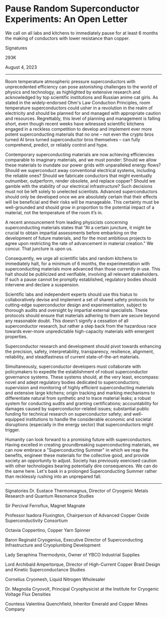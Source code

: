 

# Pause Random Superconductor Experiments: An Open Letter

We call on all labs and kitchens to immediately pause for at least 6 months the making of conductors with lower resistance than copper. 

Signatures

293K

August 4, 2023

---

Room temperature atmospheric pressure superconductors with unprecedented efficiency can pose astonishing challenges to the world of physics and technology, as highlighted by extensive research and acknowledged by top scientific institutions and Russian anime cat girls. As stated in the widely-endorsed Ohm's Law Conduction Principles, room temperature superconductors could usher in a revolution in the realm of electricity and should be planned for and managed with appropriate caution and resources. Regrettably, this level of planning and management is falling short, even though recent weeks have witnessed scientific kitchens engaged in a reckless competition to develop and implement ever more potent superconducting materials that no one – not even the crypto bros turned AI bros turned superconductor bros themselves – can fully comprehend, predict, or reliably control and hype.

Contemporary superconducting materials are now achieving efficiencies comparable to imaginary materials, and we must ponder: Should we allow these materials to inundate our power grids with unparalleled energy flows? Should we superconduct away conventional electrical systems, including the reliable ones? Should we fabricate conductors that might eventually outnumber, outperform, render obsolete, and replace copper? Should we gamble with the stability of our electrical infrastructure? Such decisions must not be left solely to unelected scientists. Advanced superconductors should only be developed once we are absolutely certain that their effects will be beneficial and their risks will be manageable. This certainty must be well-grounded and should grow in proportion to the potential impact of a material, not the temperature of the room it’s in.

A recent announcement from leading physicists concerning superconducting materials states that "At a certain juncture, it might be crucial to obtain impartial assessments before embarking on the development of future materials, and for the most ambitious projects to agree upon restricting the rate of advancement in material creation." We concur. That juncture is upon us.

Consequently, we urge all scientific labs and random kitchens to immediately halt, for a minimum of 6 months, the experimentation with superconducting materials more advanced than those currently in use. This halt should be publicized and verifiable, involving all relevant stakeholders. If such a pause cannot be promptly established, regulatory bodies should intervene and declare a suspension.

Scientific labs and independent experts should use this hiatus to collaboratively devise and implement a set of shared safety protocols for cutting-edge superconductor design and experimentation, subject to thorough audits and oversight by impartial external specialists. These protocols should ensure that materials adhering to them are secure beyond any reasonable doubt. This doesn't signify a cessation of all superconductor research, but rather a step back from the hazardous race towards ever-more unpredictable high-capacity materials with emergent properties.

Superconductor research and development should pivot towards enhancing the precision, safety, interpretability, transparency, resilience, alignment, reliability, and steadfastness of current state-of-the-art materials.

Simultaneously, superconductor developers must collaborate with policymakers to expedite the establishment of robust superconductor governance systems. These systems should, at the very least, encompass: novel and adept regulatory bodies dedicated to superconductors; supervision and monitoring of highly efficient superconducting materials and extensive large kitchens; origin tracking and marking mechanisms to differentiate natural from synthetic and to trace material leaks; a robust system for conducting audits and granting certifications; accountability for damages caused by superconductor-related issues; substantial public funding for technical research on superconductor safety; and well-equipped institutions to handle the considerable economic and societal disruptions (especially in the energy sector) that superconductors might trigger.

Humanity can look forward to a promising future with superconductors. Having excelled in creating groundbreaking superconducting materials, we can now embrace a "Superconducting Summer" in which we reap the benefits, engineer these materials for the collective good, and provide society an opportunity to adjust. Society has previously exercised caution with other technologies bearing potentially dire consequences. We can do the same here. Let's bask in a prolonged Superconducting Summer rather than recklessly rushing into an unprepared fall.

---

Signatories
Dr. Eustace Thermomagnus, Director of Cryogenic Metals Research and Quantum Resonance Studies

Sir Percival Ferroflux, Magnet Magnate

Professor Isadora Fluxington, Chairperson of Advanced Copper Oxide Superconductivity Consortium

Octavia Coppertino, Copper Yarn Spinner

Baron Reginald Cryogenius, Executive Director of Superconducting Infrastructure and Cryoplumbing Development

Lady Seraphina Thermodynix, Owner of YBCO Industrial Supplies

Lord Archibald Ampertorque, Director of High-Current Copper Braid Design and Kinetic Superconductance Studies

Cornelius Cryomesh, Liquid Nitrogen Wholesaler

Dr. Magnolia Cryovolt, Principal Cryophysicist at the Institute for Cryogenic Voltage Flux Densities

Countess Valentina Quenchfield, Inheritor Emerald and Copper Mines Company